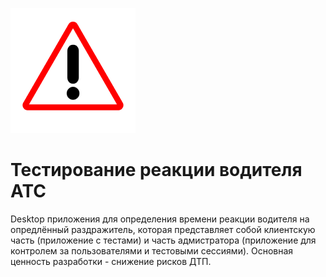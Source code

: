  ![логитип приложения](https://github.com/plumsoftware/desktop-application/blob/develop/docs/logo.png?raw=true)
# Тестирование реакции водителя АТС
Desktop приложения для определения времени реакции водителя на опредлённый раздражитель, которая представляет собой клиентскую часть (приложение с тестами) и часть адмистратора (приложение для контролем за пользователями и тестовыми сессиями).
Основная ценность разработки - снижение рисков ДТП.
